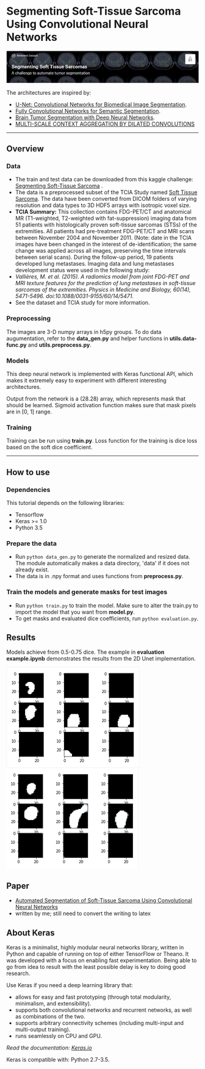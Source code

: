 # Segmenting Soft-Tissue Sarcoma Using Convolutional Neural Networks

![alt text](images/better_banner.png)

The architectures are inspired by:
* [U-Net: Convolutional Networks for Biomedical Image Segmentation](http://lmb.informatik.uni-freiburg.de/people/ronneber/u-net/).
* [Fully Convolutional Networks for Semantic Segmentation](https://people.eecs.berkeley.edu/~jonlong/long_shelhamer_fcn.pdf).
* [Brain Tumor Segmentation with Deep Neural Networks](https://arxiv.org/pdf/1505.03540.pdf).
* [MULTI-SCALE CONTEXT AGGREGATION BY DILATED CONVOLUTIONS](https://arxiv.org/pdf/1511.07122.pdf)

---

## Overview

### Data

* The train and test data can be downloaded from this kaggle challenge: [Segmenting Soft-Tissue Sarcoma](https://www.kaggle.com/4quant/soft-tissue-sarcoma) .
* The data is a preprocessed subset of the TCIA Study named [Soft Tissue Sarcoma](https://wiki.cancerimagingarchive.net/display/Public/Soft-tissue-Sarcoma). The data have been converted from DICOM folders of varying resolution and data types to 3D HDF5 arrays with isotropic voxel size. 
* __TCIA Summary:__
This collection contains FDG-PET/CT and anatomical MR (T1-weighted, T2-weighted with fat-suppression) imaging data from 51 patients with histologically proven soft-tissue sarcomas (STSs) of the extremities. All patients had pre-treatment FDG-PET/CT and MRI scans between November 2004 and November 2011. (Note: date in the TCIA images have been changed in the interest of de-identification; the same change was applied across all images, preserving the time intervals between serial scans). During the follow-up period, 19 patients developed lung metastases. Imaging data and lung metastases development status were used in the following study:
* *Vallières, M. et al. (2015). A radiomics model from joint FDG-PET and MRI texture features for the prediction of lung metastases in soft-tissue sarcomas of the extremities. Physics in Medicine and Biology, 60(14), 5471-5496. doi:10.1088/0031-9155/60/14/5471.*
* See the dataset and TCIA study for more information.

### Preprocessing

The images are 3-D numpy arrays in h5py groups.
To do data augumentation, refer to the __data_gen.py__ and helper functions in __utils.data-func.py__ and __utils.preprocess.py__.

### Models

This deep neural network is implemented with Keras functional API, which makes it extremely easy to experiment with different interesting architectures.

Output from the network is a (28.28) array, which represents mask that should be learned. Sigmoid activation function
makes sure that mask pixels are in \[0, 1\] range.

### Training
Training can be run using __train.py__.
Loss function for the training is dice loss based on the soft dice coefficient.

---

## How to use

### Dependencies

This tutorial depends on the following libraries:

* Tensorflow
* Keras >= 1.0
* Python 3.5

### Prepare the data
* Run ```python data_gen.py``` to generate the normalized and resized data. The module automatically makes a data directory, 'data' if it does not already exist. 
* The data is in .npy format and uses functions from __preprocess.py__.

### Train the models and generate masks for test images

* Run ```python train.py``` to train the model. Make sure to alter the train.py to import the model that you want from __model.py__.
* To get masks and evaluated dice coefficients, run ```python evaluation.py```.

## Results
Models achieve from 0.5-0.75 dice. The example in __evaluation example.ipynb__ demonstrates the results from the 2D Unet implementation.

![alt text](images/labels.png "Labels") ![alt text](images/predictions.png "Predictions")

## Paper
* [Automated Segmentation of Soft-Tissue Sarcoma Using Convolutional Neural Networks](https://docs.google.com/document/d/e/2PACX-1vQ--PDV8DPc5A8jEY6ev5b8s_vfg9-zpi6UJNkQ22k1SLZLncRktxP1MGT7T6OmBszc1NZ9CgKDUC-a/pub)
* written by me; still need to convert the writing to latex

## About Keras

Keras is a minimalist, highly modular neural networks library, written in Python and capable of running on top of either TensorFlow or Theano. It was developed with a focus on enabling fast experimentation. Being able to go from idea to result with the least possible delay is key to doing good research.

Use Keras if you need a deep learning library that:

* allows for easy and fast prototyping (through total modularity, minimalism, and extensibility).
* supports both convolutional networks and recurrent networks, as well as combinations of the two.
* supports arbitrary connectivity schemes (including multi-input and multi-output training).
* runs seamlessly on CPU and GPU.

_Read the documentation: [Keras.io](http://keras.io/)_

Keras is compatible with: Python 2.7-3.5.
